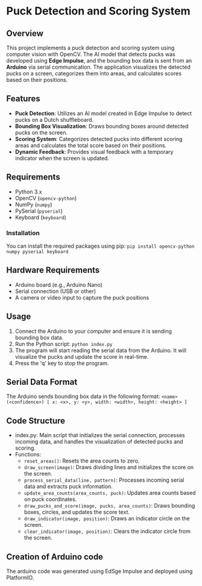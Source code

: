 # Puck Detection and Scoring System

## Overview
This project implements a puck detection and scoring system using computer vision with OpenCV. The AI model that detects pucks was developed using **Edge Impulse**, and the bounding box data is sent from an **Arduino** via serial communication. The application visualizes the detected pucks on a screen, categorizes them into areas, and calculates scores based on their positions.

## Features
- **Puck Detection**: Utilizes an AI model created in Edge Impulse to detect pucks on a Dutch shuffleboard.
- **Bounding Box Visualization**: Draws bounding boxes around detected pucks on the screen.
- **Scoring System**: Categorizes detected pucks into different scoring areas and calculates the total score based on their positions.
- **Dynamic Feedback**: Provides visual feedback with a temporary indicator when the screen is updated.

## Requirements
- Python 3.x
- OpenCV (`opencv-python`)
- NumPy (`numpy`)
- PySerial (`pyserial`)
- Keyboard (`keyboard`)

### Installation
You can install the required packages using pip:
`pip install opencv-python numpy pyserial keyboard`

## Hardware Requirements
- Arduino board (e.g., Arduino Nano)
- Serial connection (USB or other)
- A camera or video input to capture the puck positions

## Usage
1. Connect the Arduino to your computer and ensure it is sending bounding box data.
2. Run the Python script:
`python index.py`
3. The program will start reading the serial data from the Arduino. It will visualize the pucks and update the score in real-time.
4. Press the 'q' key to stop the program.

## Serial Data Format
The Arduino sends bounding box data in the following format:
`<name> (<confidence>) [ x: <x>, y: <y>, width: <width>, height: <height> ]`

## Code Structure
- index.py: Main script that initializes the serial connection, processes incoming data, and handles the visualization of detected pucks and scoring.
- Functions:
    - `reset_areas()`: Resets the area counts to zero.
    - `draw_screen(image)`: Draws dividing lines and initializes the score on the screen.
    - `process_serial_data(line, pattern)`: Processes incoming serial data and extracts puck information.
    - `update_area_counts(area_counts, puck)`: Updates area counts based on puck coordinates.
    - `draw_pucks_and_score(image, pucks, area_counts)`: Draws bounding boxes, circles, and updates the score text.
    - `draw_indicator(image, position)`: Draws an indicator circle on the screen.
    - `clear_indicator(image, position)`: Clears the indicator circle from the screen.

## Creation of Arduino code
The arduino code was generated using EdSge Impulse and deployed using PlatformIO. 